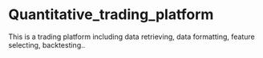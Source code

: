 # Quantitative_trading_platform
This is a trading platform including data retrieving, data formatting, feature selecting, backtesting..
